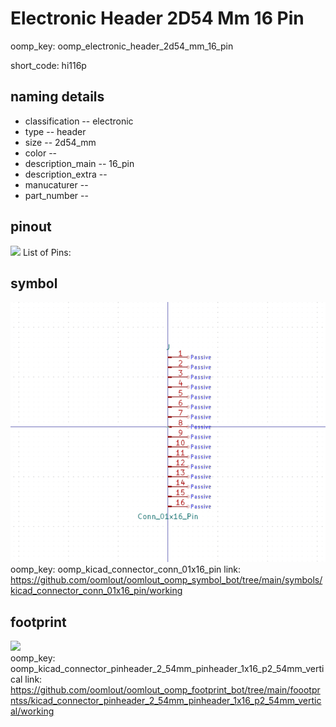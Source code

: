 # Electronic Header 2D54 Mm 16 Pin
oomp_key: oomp_electronic_header_2d54_mm_16_pin  

short_code: hi116p
## naming details
* classification -- electronic
* type -- header
* size -- 2d54_mm
* color -- 
* description_main -- 16_pin
* description_extra -- 
* manucaturer -- 
* part_number -- 
## pinout
![](working_pinout_600.png)
List of Pins:

## symbol

![](symbol/0/working/working_600.png)  
oomp_key: oomp_kicad_connector_conn_01x16_pin
link: https://github.com/oomlout/oomlout_oomp_symbol_bot/tree/main/symbols/kicad_connector_conn_01x16_pin/working


## footprint

![](footprint/0/working/working_600.png)  
oomp_key: oomp_kicad_connector_pinheader_2_54mm_pinheader_1x16_p2_54mm_vertical
link: https://github.com/oomlout/oomlout_oomp_footprint_bot/tree/main/foootprntss/kicad_connector_pinheader_2_54mm_pinheader_1x16_p2_54mm_vertical/working
